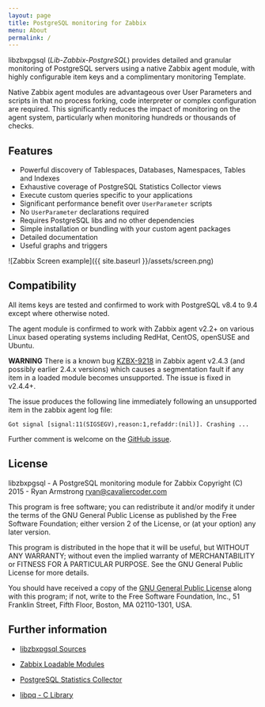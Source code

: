 ```yaml
---
layout: page
title: PostgreSQL monitoring for Zabbix
menu: About
permalink: /
---
```


libzbxpgsql (*Lib-Zabbix-PostgreSQL*) provides detailed and granular
monitoring of PostgreSQL servers using a native Zabbix agent module, with
highly configurable item keys and a complimentary monitoring Template.

Native Zabbix agent modules are advantageous over User Parameters and scripts
in that no process forking, code interpreter or complex configuration are
required. This significantly reduces the impact of monitoring on the agent
system, particularly when monitoring hundreds or thousands of checks.

## Features

* Powerful discovery of Tablespaces, Databases, Namespaces, Tables and Indexes
* Exhaustive coverage of PostgreSQL Statistics Collector views
* Execute custom queries specific to your applications
* Significant performance benefit over `UserParameter` scripts
* No `UserParameter` declarations required
* Requires PostgreSQL libs and no other dependencies
* Simple installation or bundling with your custom agent packages
* Detailed documentation
* Useful graphs and triggers

![Zabbix Screen example]({{ site.baseurl }}/assets/screen.png)

## Compatibility

All items keys are tested and confirmed to work with PostgreSQL v8.4 to 9.4
except where otherwise noted.

The agent module is confirmed to work with Zabbix agent v2.2+ on various
Linux based operating systems including RedHat, CentOS, openSUSE and Ubuntu.

__WARNING__ There is a known bug [KZBX-9218](https://support.zabbix.com/browse/ZBX-9218)
in Zabbix agent v2.4.3 (and possibly earlier 2.4.x versions) which causes a
segmentation fault if any item in a loaded module becomes unsupported. The
issue is fixed in v2.4.4+.

The issue produces the following line immediately following an unsupported item
in the zabbix agent log file:

	Got signal [signal:11(SIGSEGV),reason:1,refaddr:(nil)]. Crashing ...

Further comment is welcome on the [GitHub issue](https://github.com/cavaliercoder/libzbxpgsql/issues/5).

## License

libzbxpgsql - A PostgreSQL monitoring module for Zabbix
Copyright (C) 2015 - Ryan Armstrong <ryan@cavaliercoder.com>

This program is free software; you can redistribute it and/or modify
it under the terms of the GNU General Public License as published by
the Free Software Foundation; either version 2 of the License, or
(at your option) any later version.

This program is distributed in the hope that it will be useful,
but WITHOUT ANY WARRANTY; without even the implied warranty of
MERCHANTABILITY or FITNESS FOR A PARTICULAR PURPOSE. See the
GNU General Public License for more details.

You should have received a copy of the [GNU General Public License](http://www.gnu.org/licenses/gpl-2.0.html)
along with this program; if not, write to the Free Software
Foundation, Inc., 51 Franklin Street, Fifth Floor, Boston, MA  02110-1301, USA.


## Further information

* [libzbxpgsql Sources](https://github.com/cavaliercoder/libzbxpgsql)

* [Zabbix Loadable Modules](https://www.zabbix.com/documentation/2.4/manual/config/items/loadablemodules)

* [PostgreSQL Statistics Collector](http://www.postgresql.org/docs/9.4/static/monitoring-stats.html)

* [libpq - C Library](http://www.postgresql.org/docs/9.4/static/libpq.html)
